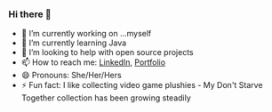 ### Hi there 👋


- 🔭 I’m currently working on ...myself
- 🌱 I’m currently learning Java
- 🤔 I’m looking to help with open source projects
- 📫 How to reach me: [LinkedIn](https://www.linkedin.com/in/iulia-h/), [Portfolio](https://iulia-heinrich.com/)
- 😄 Pronouns: She/Her/Hers
- ⚡ Fun fact: I like collecting video game plushies - My Don't Starve Together collection has been growing steadily

